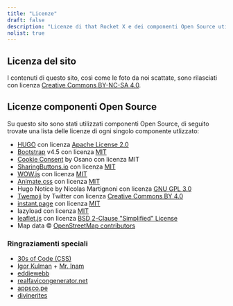 ```yaml
---
title: "Licenze"
draft: false
description: "Licenze di that Rocket X e dei componenti Open Source utilizzati su questo sito"
nolist: true
---
```


## Licenza del sito
I contenuti di questo sito, così come le foto da noi scattate, sono rilasciati con licenza [Creative Commons BY-NC-SA 4.0](https://creativecommons.org/licenses/by-nc-sa/4.0/).

## Licenze componenti Open Source
Su questo sito sono stati utilizzati componenti Open Source, di seguito trovate una lista delle licenze di ogni singolo componente utlizzato:

- [HUGO](https://gohugo.io/) con licenza [Apache License 2.0](https://github.com/gohugoio/hugo/blob/master/LICENSE)
- [Bootstrap](https://getbootstrap.com/) v4.5 con licenza [MIT](https://github.com/twbs/bootstrap/blob/master/LICENSE)
- [Cookie Consent](https://www.osano.com/cookieconsent/documentation/license/) by Osano con licenza MIT
- [SharingButtons.io](https://sharingbuttons.io/) con licenza [MIT](https://github.com/mxstbr/sharingbuttons.io/blob/master/LICENSE.md)
- [WOW.js](https://wowjs.uk/) con licenza [MIT](https://github.com/graingert/WOW/blob/master/LICENSE)
- [Animate.css](https://animate.style/) con licenza [MIT](https://github.com/animate-css/animate.css/blob/master/LICENSE)
- Hugo Notice by Nicolas Martignoni con licenza [GNU GPL 3.0](https://github.com/martignoni/hugo-notice/blob/master/LICENSE)
- [Twemoji](https://twemoji.twitter.com) by Twitter con licenza [Creative Commons BY 4.0](https://creativecommons.org/licenses/by/4.0/)
- [instant.page](https://instant.page/) con licenza [MIT](https://github.com/instantpage/instant.page/blob/master/LICENSE)
- lazyload con licenza [MIT](https://github.com/verlok/lazyload/blob/master/LICENSE)
- [leaflet.js](https://leafletjs.com/) con licenza [BSD 2-Clause "Simplified" License](https://github.com/Leaflet/Leaflet/blob/master/LICENSE)
- Map data © [OpenStreetMap contributors](https://www.openstreetmap.org/copyright)

### Ringraziamenti speciali
- [30s of Code (CSS)](https://www.30secondsofcode.org/css/)
- [Igor Kulman](https://blog.kulman.sk/delaying-disqus-comments-to-save-requests/) + [Mr. Inam](https://disq.us/p/27j8583)
- [eddiewebb](https://gist.github.com/eddiewebb/735feb48f50f0ddd65ae5606a1cb41ae)
- [realfavicongenerator.net](https://realfavicongenerator.net/)
- [appsco.pe](https://appsco.pe/developer/splash-screens)
- [divinerites](https://discourse.gohugo.io/t/shortcode-for-openstreetmap-instead-of-googlemaps/12965)

